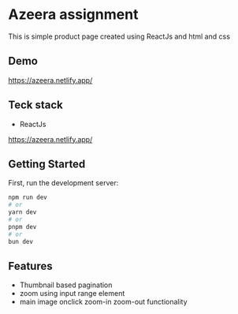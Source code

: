 # Azeera assignment

This is simple product page created using ReactJs and html and css

## Demo

https://azeera.netlify.app/

## Teck stack

- ReactJs

https://azeera.netlify.app/

## Getting Started

First, run the development server:

```bash
npm run dev
# or
yarn dev
# or
pnpm dev
# or
bun dev
```

## Features

- Thumbnail based pagination
- zoom using input range element
- main image onclick zoom-in zoom-out functionality
